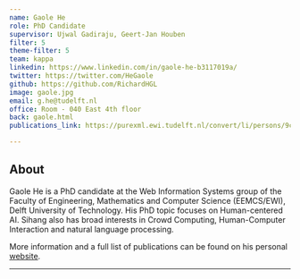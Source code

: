 ```yaml
---
name: Gaole He
role: PhD Candidate
supervisor: Ujwal Gadiraju, Geert-Jan Houben
filter: 5
theme-filter: 5
team: kappa
linkedin: https://www.linkedin.com/in/gaole-he-b3117019a/
twitter: https://twitter.com/HeGaole
github: https://github.com/RichardHGL
image: gaole.jpg
email: g.he@tudelft.nl
office: Room - 040 East 4th floor
back: gaole.html
publications_link: https://purexml.ewi.tudelft.nl/convert/li/persons/9c103169-7311-40c1-b012-5bab30f3ca25

---
```


## About
Gaole He is a PhD candidate at the Web Information Systems group of the Faculty of Engineering, Mathematics and Computer Science (EEMCS/EWI), Delft University of Technology. His PhD topic focuses on Human-centered AI. Sihang also has broad interests in Crowd Computing, Human-Computer Interaction and natural language processing.

More information and a full list of publications can be found on his personal [website](https://richardhgl.github.io/).

---
